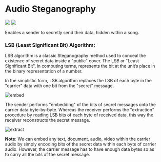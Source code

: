 
Audio Steganography
============

[![](https://img.shields.io/badge/Made_with-Python3-blue?style=for-the-badge&logo=python)]()
[![](https://img.shields.io/badge/Made_with-streamlit-red?style=for-the-badge&logo=streamlit)]()

Enables a sender to secretly send their data, hidden within a song.

### LSB (Least Significant Bit) Algorithm:

LSB algorithm is a classic Steganography method used to conceal the existence of secret data inside a "public" cover. The LSB or "Least Significant Bit", in computing terms, represents the bit at the unit’s place in the binary representation of a number.

In the simplistic form, LSB algorithm replaces the LSB of each byte in the "carrier" data with one bit from the "secret" message. 

![embed](https://miro.medium.com/max/1050/1*THFuhBPeMI5lE4JiLcF-OQ.png)

The sender performs "embedding" of the bits of secret messages onto the carrier data byte-by-byte. Whereas the receiver performs the "extraction" procedure by reading LSB bits of each byte of received data, this way the receiver reconstructs the secret message.

![extract](https://miro.medium.com/max/1050/1*7ElCrXNicOSyqXdD9XMy3w.png)

**Note:** We can embed any text, document, audio, video within the carrier audio by simply encoding bits of the secret data within each byte of carrier audio. However, the carrier message has to have enough data bytes so as to carry all the bits of the secret message. 